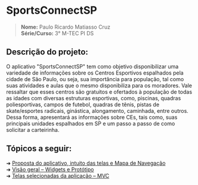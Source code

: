 
# SportsConnectSP

> **Nome:** Paulo Ricardo Matiasso Cruz <br>
> **Série/Curso:** 3° M-TEC PI DS

## Descrição do projeto:
O aplicativo "SportsConnectSP" tem como objetivo disponibilizar uma variedade de informações sobre os Centros Esportivos espalhados pela cidade de São Paulo, ou seja, sua importância para população, tal como suas atividades e aulas que o mesmo disponibiliza para os moradores. Vale ressaltar que esses centros são gratuitos e ofertados à população de todas as idades com diversas estruturas esportivas, como, piscinas, quadras poliesportivas, campos de futebol, quadras de tênis, pistas de skate/esportes radicais, ginástica, alongamento, caminhada, entre outros. Dessa forma, apresentará as informações sobre CEs, tais como, suas principais unidades espalhados em SP e um passo a passo de como solicitar a carteirinha. 

## Tópicos a seguir:

➜ [Proposta do aplicativo, intuito das telas e Mapa de Navegação](https://github.com/paulormcruz/SportsConnect/wiki/Explica%C3%A7%C3%A3o-sobre-o-Aplicativo) <br>
➜ [Visão geral – Widgets e Protótipo](https://github.com/paulormcruz/SportsConnect/wiki/Widgets-utilizados-(especifica%C3%A7%C3%B5es)-e-Prot%C3%B3tipo) <br>
➜ [Telas selecionadas da aplicação – MVC](https://github.com/paulormcruz/SportsConnect/wiki/MVP-%E2%80%93-Minimum-Viable-Product)
